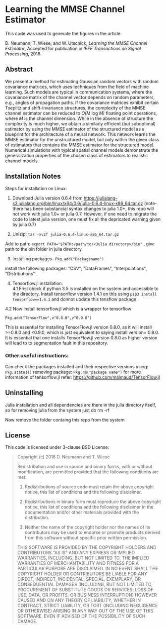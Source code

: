 # Learning the MMSE Channel Estimator

This code was used to generate the figures in the article

D. Neumann, T. Wiese, and W. Utschick, _Learning the MMSE Channel Estimator_, Accepted for publication in _IEEE Transactions on Signal Processing_, 2018.

## Abstract
We present a method for estimating Gaussian random vectors with random covariance matrices, which uses techniques from the field of machine learning.
Such models are typical in communication systems, where the covariance matrix of the channel vector depends on random parameters, e.g., angles of propagation paths.
If the covariance matrices exhibit certain Toeplitz and shift-invariance structures, the complexity of the MMSE channel estimator can be reduced to _O(M_ log _M)_ floating point operations, where _M_ is the channel dimension.
While in the absence of structure the complexity is much higher, we obtain a similarly efficient (but suboptimal) estimator by using the MMSE estimator of the structured model as a blueprint for the architecture of a neural network.
This network learns the MMSE estimator for the unstructured model, but only within the given class of estimators that contains the MMSE estimator for the structured model.
Numerical simulations with typical spatial channel models demonstrate the generalization properties of the chosen class of estimators to realistic channel models.


## Installation Notes

Steps for installation on Linux:
1. Download Julia version 0.6.4 from https://julialang-s3.julialang.org/bin/linux/x64/0.6/julia-0.6.4-linux-x86_64.tar.gz
(note- there has been substancial syntax changes to julia 1.0+, this repo will not work with julia 1.0+ or julia 0.7. However, if one need to migrate the code to latest julia version, one must fix all the depricated warning given by juila 0.7)

2. Unizip:  `tar -xvzf julia-0.6.4-linux-x86_64.tar.gz`    

Add to path: `export PATH="$PATH:/path/to/<Julia directory>/bin"` , give path to the bin folder in julia directory.

3. Installing packages- `Pkg.add("Packagename")`    

install the following packages: "CSV", "DataFrames", "Interpolations", "Distributions" .

4. Tensorflow.jl installation:  
4.1 Frist check if python 3.5 is installed on the system and accessible to the directory. Install tensorflow version 1.4.1 on this using `pip3 install tensorflow==1.4.1` and donnot update this tensflow package

4.2 Now install tensorflow.jl which is a wrapper for tensorflow 

`Pkg.add("TensorFlow",v"0.8.0",v"0.9.0")`     

This is essential for installing TensorFlow.jl version 0.8.0, as it will install >=0.8.0 and <0.9.0, which is just equivalent to saying install version= 0.8.0. It is essential that one installs TensorFlow.jl version 0.8.0 as higher version will lead to to segmentation fault in this repository.

### Other useful instructions:
Can check the packages installed and their respective versions using: `Pkg.status()`
removing package:  `Pkg.rm("package name")`
for more information of tensorflow.jl refer: https://github.com/malmaud/TensorFlow.jl

## Uninstalling 
Julia installation and all dependencies are there in the julia directory itself, so for removing julia from the system just do rm -rf <julia directory>

Now remove the folder containg this repo from the system 


## License
This code is licensed under 3-clause BSD License:

>Copyright (c) 2018 D. Neumann and T. Wiese
>
>Redistribution and use in source and binary forms, with or without modification, are permitted provided that the following conditions are met:
>
>1. Redistributions of source code must retain the above copyright notice, this list of conditions and the following disclaimer.
>
>2. Redistributions in binary form must reproduce the above copyright notice, this list of conditions and the following disclaimer in the documentation and/or other materials provided with the distribution.
>
>3. Neither the name of the copyright holder nor the names of its contributors may be used to endorse or promote products derived from this software without specific prior written permission.
>
>THIS SOFTWARE IS PROVIDED BY THE COPYRIGHT HOLDERS AND CONTRIBUTORS "AS IS" AND ANY EXPRESS OR IMPLIED WARRANTIES, INCLUDING, BUT NOT LIMITED TO, THE IMPLIED WARRANTIES OF MERCHANTABILITY AND FITNESS FOR A PARTICULAR PURPOSE ARE DISCLAIMED. IN NO EVENT SHALL THE COPYRIGHT HOLDER OR CONTRIBUTORS BE LIABLE FOR ANY DIRECT, INDIRECT, INCIDENTAL, SPECIAL, EXEMPLARY, OR CONSEQUENTIAL DAMAGES (INCLUDING, BUT NOT LIMITED TO, PROCUREMENT OF SUBSTITUTE GOODS OR SERVICES; LOSS OF USE, DATA, OR PROFITS; OR BUSINESS INTERRUPTION) HOWEVER CAUSED AND ON ANY THEORY OF LIABILITY, WHETHER IN CONTRACT, STRICT LIABILITY, OR TORT (INCLUDING NEGLIGENCE OR OTHERWISE) ARISING IN ANY WAY OUT OF THE USE OF THIS SOFTWARE, EVEN IF ADVISED OF THE POSSIBILITY OF SUCH DAMAGE.
